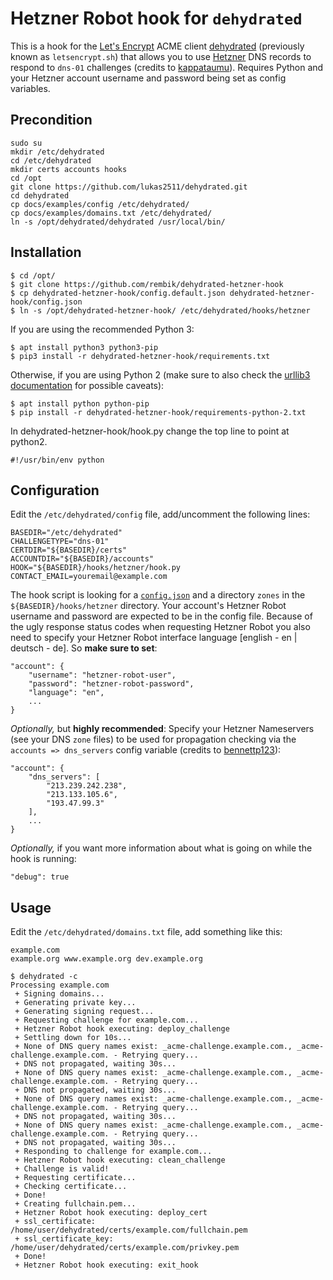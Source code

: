 # Hetzner Robot hook for `dehydrated`

This is a hook for the [Let's Encrypt](https://letsencrypt.org/) ACME client [dehydrated](https://github.com/lukas2511/dehydrated) (previously known as `letsencrypt.sh`) that allows you to use [Hetzner](https://www.hetzner.de/us/hosting/domain/registrationrobot) DNS records to respond to `dns-01` challenges (credits to [kappataumu](https://github.com/kappataumu/letsencrypt-cloudflare-hook)). Requires Python and your Hetzner account username and password being set as config variables.

## Precondition
```
sudo su
mkdir /etc/dehydrated
cd /etc/dehydrated
mkdir certs accounts hooks
cd /opt
git clone https://github.com/lukas2511/dehydrated.git
cd dehydrated
cp docs/examples/config /etc/dehydrated/
cp docs/examples/domains.txt /etc/dehydrated/
ln -s /opt/dehydrated/dehydrated /usr/local/bin/
```

## Installation

```
$ cd /opt/
$ git clone https://github.com/rembik/dehydrated-hetzner-hook
$ cp dehydrated-hetzner-hook/config.default.json dehydrated-hetzner-hook/config.json
$ ln -s /opt/dehydrated-hetzner-hook/ /etc/dehydrated/hooks/hetzner
```
If you are using the recommended Python 3:
```
$ apt install python3 python3-pip
$ pip3 install -r dehydrated-hetzner-hook/requirements.txt
```
Otherwise, if you are using Python 2 (make sure to also check the [urllib3 documentation](http://urllib3.readthedocs.org/en/latest/security.html#installing-urllib3-with-sni-support-and-certificates) for possible caveats):
```
$ apt install python python-pip
$ pip install -r dehydrated-hetzner-hook/requirements-python-2.txt
```
In dehydrated-hetzner-hook/hook.py change the top line to point at python2.
```
#!/usr/bin/env python
```

## Configuration
Edit the `/etc/dehydrated/config` file, add/uncomment the following lines:
```
BASEDIR="/etc/dehydrated"
CHALLENGETYPE="dns-01"
CERTDIR="${BASEDIR}/certs"
ACCOUNTDIR="${BASEDIR}/accounts"
HOOK="${BASEDIR}/hooks/hetzner/hook.py
CONTACT_EMAIL=youremail@example.com
```

The hook script is looking for a [`config.json`](https://github.com/rembik/dehydrated-hetzner-hook/blob/master/config.default.json) and a directory `zones` in the `${BASEDIR}/hooks/hetzner` directory.
Your account's Hetzner Robot username and password are expected to be in the config file. Because of the ugly response status codes when requesting Hetzner Robot you also need to specify your Hetzner Robot interface language [english - en | deutsch - de]. So **make sure to set**:
```
"account": {
    "username": "hetzner-robot-user",
    "password": "hetzner-robot-password",
    "language": "en",
    ...
}
```

*Optionally,* but **highly recommended**: Specify your Hetzner Nameservers (see your DNS `zone` files) to be used for propagation checking via the `accounts => dns_servers` config variable (credits to [bennettp123](https://github.com/bennettp123)):
```
"account": {
    "dns_servers": [
        "213.239.242.238",
        "213.133.105.6",
        "193.47.99.3"
    ],
    ...
}
```

*Optionally,* if you want more information about what is going on while the hook is running:
```
"debug": true
```

## Usage
Edit the `/etc/dehydrated/domains.txt` file, add something like this:
```
example.com
example.org www.example.org dev.example.org
```

```
$ dehydrated -c
Processing example.com
 + Signing domains...
 + Generating private key...
 + Generating signing request...
 + Requesting challenge for example.com...
 + Hetzner Robot hook executing: deploy_challenge
 + Settling down for 10s...
 + None of DNS query names exist: _acme-challenge.example.com., _acme-challenge.example.com. - Retrying query...
 + DNS not propagated, waiting 30s...
 + None of DNS query names exist: _acme-challenge.example.com., _acme-challenge.example.com. - Retrying query...
 + DNS not propagated, waiting 30s...
 + None of DNS query names exist: _acme-challenge.example.com., _acme-challenge.example.com. - Retrying query...
 + DNS not propagated, waiting 30s...
 + None of DNS query names exist: _acme-challenge.example.com., _acme-challenge.example.com. - Retrying query...
 + DNS not propagated, waiting 30s...
 + Responding to challenge for example.com...
 + Hetzner Robot hook executing: clean_challenge
 + Challenge is valid!
 + Requesting certificate...
 + Checking certificate...
 + Done!
 + Creating fullchain.pem...
 + Hetzner Robot hook executing: deploy_cert
 + ssl_certificate: /home/user/dehydrated/certs/example.com/fullchain.pem
 + ssl_certificate_key: /home/user/dehydrated/certs/example.com/privkey.pem
 + Done!
 + Hetzner Robot hook executing: exit_hook
```


